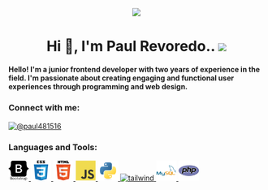 
<p align="center"> <img src="https://images.unsplash.com/photo-1516116216624-53e697fedbea?ixlib=rb-4.0.3&ixid=M3wxMjA3fDB8MHxwaG90by1wYWdlfHx8fGVufDB8fHx8fA%3D%3D&auto=format&fit=crop&w=1228&q=80"   height="400px"> </p>

<h1 align="center">Hi 👋, I'm Paul Revoredo..   <img src="https://media4.giphy.com/media/v1.Y2lkPTc5MGI3NjExNjMxOThmY2UxOGE0YmVlYjA5NmE0YTFjM2IwNjExZjE5ZWZiMTAwOCZlcD12MV9pbnRlcm5hbF9naWZzX2dpZklkJmN0PXM/McDxBilGiX2WaT1YLQ/giphy.gif"  width="60px"> 

</h1>



<h4  align="left"> Hello! I'm a junior frontend developer with two years of experience in the field. I'm passionate about creating engaging and functional user experiences through programming and web design.  </h4>



<h3 align="left">Connect with me:</h3>
<p align="left">
<a href="https://twitter.com/@paul481516" target="blank"><img align="center" src="https://raw.githubusercontent.com/rahuldkjain/github-profile-readme-generator/master/src/images/icons/Social/twitter.svg" alt="@paul481516" height="30" width="40" /></a>
</p>







<h3 align="left">Languages and Tools:</h3>
<p align="left"> <a href="https://getbootstrap.com" target="_blank" rel="noreferrer"> <img src="https://raw.githubusercontent.com/devicons/devicon/master/icons/bootstrap/bootstrap-plain-wordmark.svg" alt="bootstrap" width="40" height="40"/> </a> <a href="https://www.w3schools.com/css/" target="_blank" rel="noreferrer"> <img src="https://raw.githubusercontent.com/devicons/devicon/master/icons/css3/css3-original-wordmark.svg" alt="css3" width="40" height="40"/> </a> <a href="https://www.w3.org/html/" target="_blank" rel="noreferrer"> <img src="https://raw.githubusercontent.com/devicons/devicon/master/icons/html5/html5-original-wordmark.svg" alt="html5" width="40" height="40"/> </a> <a href="https://developer.mozilla.org/en-US/docs/Web/JavaScript" target="_blank" rel="noreferrer"> <img src="https://raw.githubusercontent.com/devicons/devicon/master/icons/javascript/javascript-original.svg" alt="javascript" width="40" height="40"/> </a> <a href="https://www.python.org" target="_blank" rel="noreferrer"> <img src="https://raw.githubusercontent.com/devicons/devicon/master/icons/python/python-original.svg" alt="python" width="40" height="40"/> </a> <a href="https://tailwindcss.com/" target="_blank" rel="noreferrer"> <img src="https://www.vectorlogo.zone/logos/tailwindcss/tailwindcss-icon.svg" alt="tailwind" width="40" height="40"/>  <img src="https://raw.githubusercontent.com/devicons/devicon/master/icons/mysql/mysql-original-wordmark.svg" alt="mysql" width="40" height="40"/> </a> <a href="https://www.php.net" target="_blank" rel="noreferrer"> <img</a> 
  <a href="https://www.php.net" target="_blank" rel="noreferrer"> <img src="https://raw.githubusercontent.com/devicons/devicon/master/icons/php/php-original.svg" alt="php" width="40" height="40"/> </a>
  
 
  
  </p>






















